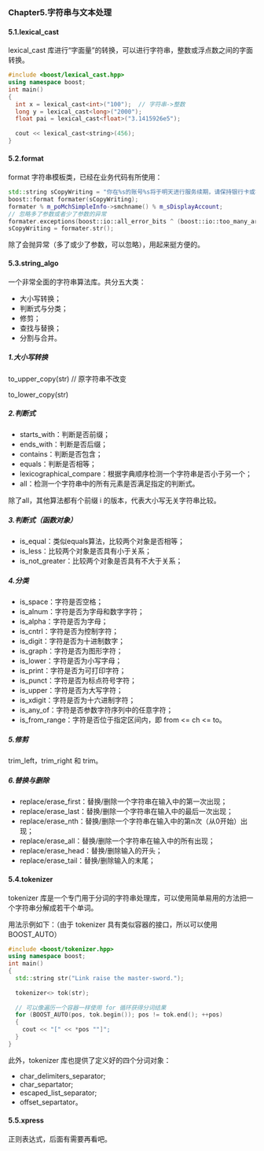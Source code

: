 ### Chapter5.字符串与文本处理

#### 5.1.lexical_cast

lexical_cast 库进行“字面量”的转换，可以进行字符串，整数或浮点数之间的字面转换。

```c++
#include <boost/lexical_cast.hpp>
using namespace boost;
int main()
{
  int x = lexical_cast<int>("100");  // 字符串->整数
  long y = lexical_cast<long>("2000");
  float pai = lexical_cast<float>("3.1415926e5");
  
  cout << lexical_cast<string>(456);
}
```

#### 5.2.format

format 字符串模板类，已经在业务代码有所使用：

```c++
std::string sCopyWriting = "你在%s的账号%s将于明天进行服务续期，请保持银行卡或零钱额度充足";
boost::format formater(sCopyWriting);
formater % m_poMchSimpleInfo->smchname() % m_sDisplayAccount;
// 忽略多了参数或者少了参数的异常
formater.exceptions(boost::io::all_error_bits ^ (boost::io::too_many_args_bit | boost::io::too_few_args_bit));
sCopyWriting = formater.str();
```

除了会抛异常（多了或少了参数，可以忽略），用起来挺方便的。



#### 5.3.string_algo

一个非常全面的字符串算法库。共分五大类：

+ 大小写转换；
+ 判断式与分类；
+ 修剪；
+ 查找与替换；
+ 分割与合并。

##### 1.大小写转换

to_upper_copy(str)  // 原字符串不改变

to_lower_copy(str)



##### 2.判断式

+ starts_with：判断是否前缀；
+ ends_with：判断是否后缀；
+ contains：判断是否包含；
+ equals：判断是否相等；
+ lexicographical_compare：根据字典顺序检测一个字符串是否小于另一个；
+ all：检测一个字符串中的所有元素是否满足指定的判断式。

除了all，其他算法都有个前缀 i 的版本，代表大小写无关字符串比较。



##### 3.判断式（函数对象）

+ is_equal：类似equals算法，比较两个对象是否相等；
+ is_less：比较两个对象是否具有小于关系；
+ is_not_greater：比较两个对象是否具有不大于关系；



##### 4.分类

+ is_space：字符是否空格；
+ is_alnum：字符是否为字母和数字字符；
+ is_alpha：字符是否为字母；
+ is_cntrl：字符是否为控制字符；
+ is_digit：字符是否为十进制数字；
+ is_graph：字符是否为图形字符；
+ is_lower：字符是否为小写字母；
+ is_print：字符是否为可打印字符；
+ is_punct：字符是否为标点符号字符；
+ is_upper：字符是否为大写字符；
+ is_xdigit：字符是否为十六进制字符；
+ is_any_of：字符是否参数字符序列中的任意字符；
+ is_from_range：字符是否位于指定区间内，即 from <= ch <= to。



##### 5.修剪

trim_left，trim_right 和 trim。



##### 6.替换与删除

+ replace/erase_first：替换/删除一个字符串在输入中的第一次出现；
+ replace/erase_last：替换/删除一个字符串在输入中的最后一次出现；
+ replace/erase_nth：替换/删除一个字符串在输入中的第n次（从0开始）出现；
+ replace/erase_all：替换/删除一个字符串在输入中的所有出现；
+ replace/erase_head：替换/删除输入的开头；
+ replace/erase_tail：替换/删除输入的末尾；



#### 5.4.tokenizer

tokenizer 库是一个专门用于分词的字符串处理库，可以使用简单易用的方法把一个字符串分解成若干个单词。

用法示例如下：（由于 tokenizer 具有类似容器的接口，所以可以使用 BOOST_AUTO）

```c++
#include <boost/tokenizer.hpp>
using namespace boost;
int main()
{
  std::string str("Link raise the master-sword.");
  
  tokenizer<> tok(str);
  
  // 可以像遍历一个容器一样使用 for 循环获得分词结果
  for (BOOST_AUTO(pos, tok.begin()); pos != tok.end(); ++pos)
  {
    cout << "[" << *pos ""]";
  }
}
```

此外，tokenizer 库也提供了定义好的四个分词对象：

+ char_delimiters_separator;
+ char_separtator;
+ escaped_list_separator;
+ offset_separtator。



#### 5.5.xpress

正则表达式，后面有需要再看吧。